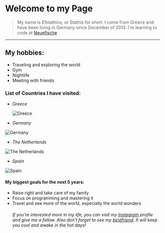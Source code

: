 # Welcome to my Page
> My name is Efstathios, or Stathis for short. I come from Greece and have been living in Germany since December of 2013. I'm learning to code at [Neuefische](https://www.neuefische.de/) 
---
## My hobbies:
- Traveling and exploring the world
- Gym
- Nightlife
- Meeting with friends
### List of Countries I have visited:
- _Greece_

   ![Greece](https://th.bing.com/th/id/OIP.-qRAIL2xc6mQpCQjlHE0OwHaHa?w=183&h=183&c=7&r=0&o=5&pid=1.7)
- _Germany_

 ![Germany](https://th.bing.com/th/id/OIP.4GyXlopzJkUyPMOnyI7yrgHaHa?w=177&h=180&c=7&r=0&o=5&pid=1.7)
- _The Netherlands_

![The Netherlands](https://th.bing.com/th/id/OIP.sZwfBDyMCEaCqkp7DMi1ywHaE8?w=258&h=180&c=7&r=0&o=5&pid=1.7)
- _Spain_

 ![Spain](https://th.bing.com/th/id/OIP.5B0l6-_NI9eQmVwqeNb4JQHaHa?w=166&h=180&c=7&r=0&o=7&pid=1.7&rm=3)
  
#### My biggest goals for the next 5 years:
- Raise right and take care of my family
- Focus on programming and mastering it
- Travel and see more of the world, especially the world wonders
  ###### If you're interested more in my life, you can visit my [Instagram](https://www.instagram.com/stathis_tsan/) profile and give me a follow. Also don't forget to see my [bestfriend](https://yourdreamcoffee.com/freddo-espresso-recipe/). It will keep you cool and awake in the hot days!
